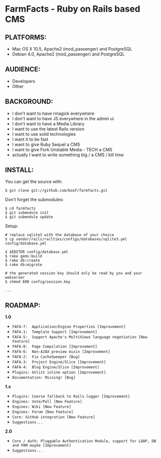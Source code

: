 FarmFacts - Ruby on Rails based CMS
===================================

PLATFORMS:
----------

* Mac OS X 10.5, Apache2 (mod\_passenger) and PostgreSQL
* Debian 4.0, Apache2 (mod\_passenger) and PostgreSQL

AUDIENCE:
---------

* Developers
* Other

BACKGROUND:
-----------

* I don't want to have rmagick everywhere
* I don't want to have JS everywhere in the admin ui
* I don't want to have a Media Library
* I want to use the latest Rails version
* I want to use solid technologies
* I want it to be fast
* I want to give Ruby Sequel a CMS
* I want to give Fork Unstable Media - TECH a CMS
* actually I want to write something big / a CMS / kill time

INSTALL:
--------

You can get the source with:

    $ git clone git://github.com/boof/farmfacts.git

Don't forget the submodules:

    $ cd farmfacts
    $ git submodule init
    $ git submodule update

Setup:

    # replace sqlite3 with the database of your choice
    $ cp vendor/rails/railties/configs/databases/sqlite3.yml config/database.yml

    $ $EDITOR config/database.yml
    $ rake gems:build
    $ rake db:create
    $ rake db:migrate

    # the generated session key should only be read by you and your webserver
    $ chmod 600 config/session.key

    ...

ROADMAP:
--------

**1.0**

* `FAFA-7:  Application/Engine Properties [Improvement]`
* `FAFA-1:  Template Support [Improvement]`
* `FAFA-5:  Support Apache's MultiViews language negotiation [New Feature]`
* `FAFA-8:  Page Compilation [Improvement]`
* `FAFA-6:  Non-AJAX preview mixin [Improvement]`
* `FAFA-2:  Fix CacheSweeper [Bug]`
* `FAFA-3:  Project Engine/Slice [Improvement]`
* `FAFA-4:  Blog Engine/Slice [Improvement]`
* `Plugins: Onlist inline option [Improvement]`
* `Documentation: Missing! [Bug]`

**1.x**

* `Plugins: Coarse fallback to Rails.logger [Improvement]`
* `Engines: Vote/Poll [New Feature]`
* `Engines: Wiki [New Feature]`
* `Engines: Forum [New Feature]`
* `Core: GitHub integration [New Feature]`
* `Suggestions...`

**2.0**

* `Core / Auth: Pluggable Authentication Module, support for LDAP, DB and PAM maybe [Improvement]`
* `Suggestions...`
